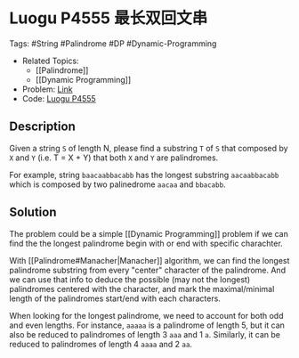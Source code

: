 # Luogu P4555 最长双回文串


Tags: #String #Palindrome #DP #Dynamic-Programming

* Related Topics:
  * [[Palindrome]]
  * [[Dynamic Programming]]
* Problem: [Link][1]
* Code: [Luogu P4555][2]


## Description

Given a string `S` of length N, please find a substring `T` of `S` that composed by `X` and `Y` (i.e. T = X + Y) that both `X` and `Y` are palindromes.

For example, string `baacaabbacabb` has the longest substring `aacaabbacabb` which is composed by two palinedrome `aacaa` and `bbacabb`.

## Solution

The problem could be a simple [[Dynamic Programming]] problem if we can find the the longest palindrome begin with or end with specific charachter.

With [[Palindrome#Manacher|Manacher]] algorithm, we can find the longest palindrome substring from every "center" character of the palindrome. And we can use that info to deduce the possible (may not the longest) palindromes centered with the character, and mark the maximal/minimal length of the palindromes start/end with each characters.

When looking for the longest palindrome, we need to account for both odd and even lengths. For instance, `aaaaa` is a palindrome of length 5, but it can also be reduced to palindromes of length 3 `aaa` and 1 `a`. Similarly, it can be reduced to palindromes of length 4 `aaaa` and 2 `aa`.

[1]: https://www.luogu.com.cn/problem/P4555
[2]: https://github.com/Wizmann/ACM-ICPC/blob/master/Luogu/P4555.cc